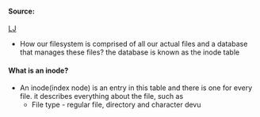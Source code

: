 #### Source:
[LJ](https://linuxjourney.com/lesson/inodes)

* How our filesystem is comprised of all our actual files and a database that manages these files? the database is known as the inode table


#### What is an inode?

* An inode(index node) is an entry in this table and there is one for every file. it describes everything about the file, such as
	* File type - regular file, directory and character devu